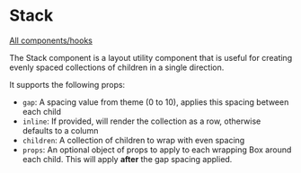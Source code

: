# Stack

[All components/hooks](../../README.md)

The Stack component is a layout utility component that is useful for creating
evenly spaced collections of children in a single direction.

It supports the following props:

- `gap`: A spacing value from theme (0 to 10), applies this spacing between each
  child
- `inline`: If provided, will render the collection as a row, otherwise defaults
  to a column
- `children`: A collection of children to wrap with even spacing
- `props`: An optional object of props to apply to each wrapping Box around each
  child. This will apply **after** the gap spacing applied.
